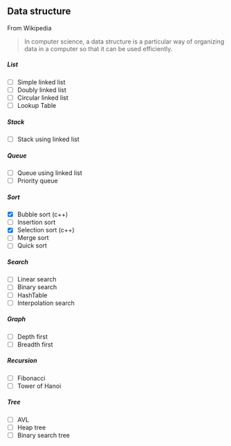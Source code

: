 ## Data structure

From Wikipedia
> In computer science, a data structure is a particular way of organizing data in a computer so that it can be used efficiently.

##### List
- [ ] Simple linked list
- [ ] Doubly linked list
- [ ] Circular linked list
- [ ] Lookup Table

##### Stack
- [ ] Stack using linked list

##### Queue
- [ ] Queue using linked list
- [ ] Priority queue

##### Sort
- [x] Bubble sort (c++)
- [ ] Insertion sort
- [x] Selection sort (c++)
- [ ] Merge sort
- [ ] Quick sort

##### Search
- [ ] Linear search
- [ ] Binary search
- [ ] HashTable
- [ ] Interpolation search

##### Graph
- [ ] Depth first
- [ ] Breadth first

##### Recursion
- [ ] Fibonacci
- [ ] Tower of Hanoi

##### Tree
- [ ] AVL
- [ ] Heap tree
- [ ] Binary search tree